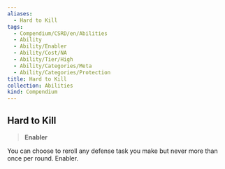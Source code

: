 ```yaml
---
aliases:
  - Hard to Kill
tags:
  - Compendium/CSRD/en/Abilities
  - Ability
  - Ability/Enabler
  - Ability/Cost/NA
  - Ability/Tier/High
  - Ability/Categories/Meta
  - Ability/Categories/Protection
title: Hard to Kill
collection: Abilities
kind: Compendium
---
```

## Hard to Kill  
>**Enabler**
  
You can choose to reroll any defense task you make but never more than once per round. Enabler.